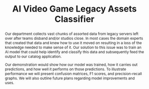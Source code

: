 ---
abstract: "Our department collects vast chunks of assorted data from legacy servers
  left over after teams disband and/or studios close. In most cases the domain experts
  that created that data and knew how to use it moved on resulting in a loss of the
  knowledge needed to make sense of it. Our solution to this issue was to train an
  AI model that could help identify and classify this data and subsequently feed the
  output to our catalog application. \n\nOur demonstration would show how our model
  was trained, how it carries out predictions, and how well it performs on those predictions.
  To illustrate performance we will present confusion matrices, F1 scores, and precision-recall
  graphs. We will also outline future plans regarding model improvements and uses.\n"
creators:
- Stefan Serbicki
date: null
document_url: https://services.phaidra.univie.ac.at/api/object/o:1424888/download
grand_parent: iPRES
institutions:
- Electronic Arts.
keywords:
- machine learning
- data dumps
- legacy
- classification
- artificial intelligence
- video games
landing_page_url: https://phaidra.univie.ac.at/o:1424888
language: eng
layout: publication
license: CC BY 4.0 International
notes_url: null
parent: iPRES 2021
publication_type: paper
size: 299393
slides_url: null
source_name: iPRES
stream_url: null
title: AI Video Game Legacy Assets Classifier
year: 2021
---